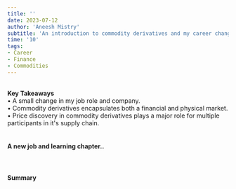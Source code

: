 ```yaml
---
title: ''
date: 2023-07-12
author: 'Aneesh Mistry'
subtitle: 'An introduction to commodity derivatives and my career change'
time: '10'
tags:
- Career
- Finance
- Commodities
---
```

<br>
<strong>Key Takeaways</strong><br>
&#8226; A small change in my job role and company.<br>
&#8226; Commodity derivatives encapsulates both a financial and physical market.<br>
&#8226; Price discovery in commodity derivatives plays a major role for multiple participants in it's supply chain.<br>

<br>
<h4>A new job and learning chapter..</h4>



<br>
<h4>Summary</h4>
<p>
</p>